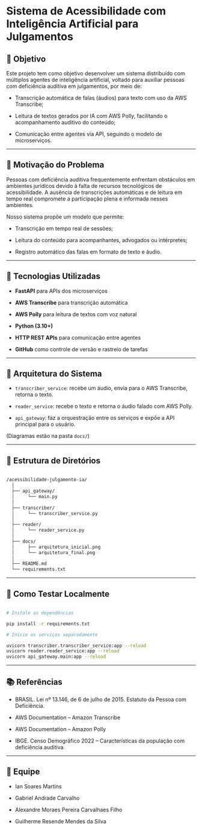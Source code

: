 # Sistema de Acessibilidade com Inteligência Artificial para Julgamentos

## 🎯 Objetivo

Este projeto tem como objetivo desenvolver um sistema distribuído com múltiplos agentes de inteligência artificial, voltado para auxiliar pessoas com deficiência auditiva em julgamentos, por meio de:

- Transcrição automática de falas (áudios) para texto com uso da AWS Transcribe;
  
- Leitura de textos gerados por IA com AWS Polly, facilitando o acompanhamento auditivo do conteúdo;
  
- Comunicação entre agentes via API, seguindo o modelo de microserviços.

---

## 🧩 Motivação do Problema

Pessoas com deficiência auditiva frequentemente enfrentam obstáculos em ambientes jurídicos devido à falta de recursos tecnológicos de acessibilidade. A ausência de transcrições automáticas e de leitura em tempo real compromete a participação plena e informada nesses ambientes.

Nosso sistema propõe um modelo que permite:

- Transcrição em tempo real de sessões;
  
- Leitura do conteúdo para acompanhantes, advogados ou intérpretes;
  
- Registro automático das falas em formato de texto e áudio.

---

## 🔗 Tecnologias Utilizadas

- **FastAPI** para APIs dos microserviços
 
- **AWS Transcribe** para transcrição automática
  
- **AWS Polly** para leitura de textos com voz natural
  
- **Python (3.10+)**
  
- **HTTP REST APIs** para comunicação entre agentes
  
- **GitHub** como controle de versão e rastreio de tarefas

---

## 🧠 Arquitetura do Sistema

- `transcriber_service`: recebe um áudio, envia para o AWS Transcribe, retorna o texto.
  
- `reader_service`: recebe o texto e retorna o áudio falado com AWS Polly.
  
- `api_gateway`: faz a orquestração entre os serviços e expõe a API principal para o usuário.

(Diagramas estão na pasta `docs/`)

---

## 📎 Estrutura de Diretórios

```bash

/acessibilidade-julgamento-ia/
  │ 
  ├── api_gateway/
  │     └── main.py
  │ 
  ├── transcriber/
  │     └── transcriber_service.py
  │ 
  ├── reader/
  │     └── reader_service.py
  │ 
  ├── docs/
  │     ├── arquitetura_inicial.png
  │     └── arquitetura_final.png
  │ 
  ├── README.md
  └── requirements.txt

```

---

## 🧪 Como Testar Localmente

```bash

# Instale as dependências

pip install -r requirements.txt

# Inicie os serviços separadamente

uvicorn transcriber.transcriber_service:app --reload
uvicorn reader.reader_service:app --reload
uvicorn api_gateway.main:app --reload

```

---

## 📚 Referências

- BRASIL. Lei nº 13.146, de 6 de julho de 2015. Estatuto da Pessoa com Deficiência.

- AWS Documentation – Amazon Transcribe

- AWS Documentation – Amazon Polly

- IBGE. Censo Demográfico 2022 – Características da população com deficiência auditiva.

---

## 👥 Equipe

- Ian Soares Martins
  
- Gabriel Andrade Carvalho

- Alexandre Moraes Pereira Carvalhaes Filho

- Guilherme Resende Mendes da Silva
